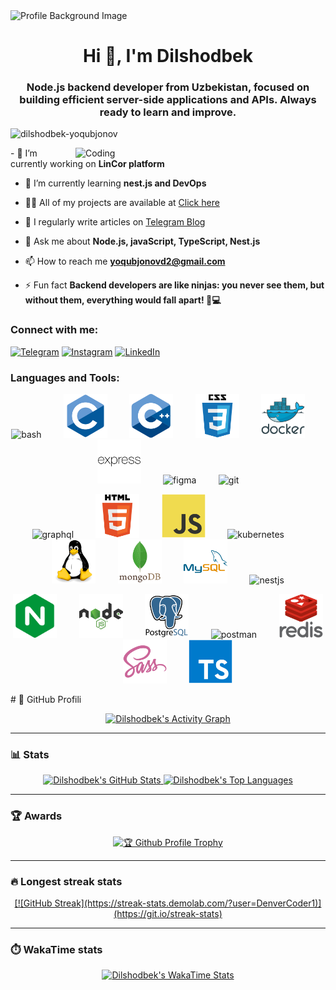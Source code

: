  <img src="https://media.licdn.com/dms/image/v2/D4E16AQGikGqTE7aDpA/profile-displaybackgroundimage-shrink_350_1400/profile-displaybackgroundimage-shrink_350_1400/0/1729098643803?e=1740614400&v=beta&t=DmyIxOm3CBBLs9OqN_QpZdMtcqL5U54mTDUZU0rCx34" alt="Profile Background Image" style=" height: 220px; width: 100vh+220px;"/>
<h1 align="center">Hi 👋, I'm Dilshodbek</h1>
<h3 align="center">Node.js backend developer from Uzbekistan, focused on building efficient server-side applications and APIs. Always ready to learn and improve.</h3>

<p align="left"> <img src="https://komarev.com/ghpvc/?username=dilshodbek-yoqubjonov&label=Profile%20views&color=0e75b6&style=flat" alt="dilshodbek-yoqubjonov" /> </p>
<img align="right" alt="Coding" width="400" src="https://media.tenor.com/rePDfDWO3XoAAAAd/hacking.gif"> 
- 🔭 I’m currently working on <b>LinCor platform</b>

- 🌱 I’m currently learning **nest.js and DevOps**

- 👨‍💻 All of my projects are available at <a href="https://github.com/dilshodbek-yoqubjonov/dilshodbek-yoqubjonov.git">Click here</a>

- 📝 I regularly write articles on <a href="https://t.me/sariq_javascript">Telegram Blog</a>

- 💬 Ask me about **Node.js, javaScript, TypeScript, Nest.js**

- 📫 How to reach me **yoqubjonovd2@gmail.com**

- ⚡ Fun fact **Backend developers are like ninjas: you never see them, but without them, everything would fall apart! 🥷💻**

<h3 align="left">Connect with me:</h3>

[![Telegram](https://img.shields.io/badge/-Telegram-082032?style=for-the-badge&logo=Telegram&logoColor=#26A5E4)](https://t.me/modemboy2)
[![Instagram](https://img.shields.io/badge/-Instagram-082032?style=for-the-badge&logo=Instagram&logoColor=#E4405F)](https://www.instagram.com/dilshodbek_dev/)
 [![LinkedIn](https://img.shields.io/badge/-LinkedIn-082032?style=for-the-badge&logo=LinkedIn&logoColor=0A66C2)](https://www.linkedin.com/in/dilshodbek-yoqubjonov-177b64210/) 


<h3 align="left">Languages and Tools:</h3>
<p align="left" style="text-align: center;">
    <img src="https://www.vectorlogo.zone/logos/gnu_bash/gnu_bash-icon.svg" alt="bash" width="70" height="70"/>  
    &nbsp;&nbsp;&nbsp;&nbsp;&nbsp;&nbsp;&nbsp;
    <img src="https://raw.githubusercontent.com/devicons/devicon/master/icons/c/c-original.svg" alt="c" width="70" height="70"/>  
    &nbsp;&nbsp;&nbsp;&nbsp;&nbsp;&nbsp;&nbsp;
    <img src="https://raw.githubusercontent.com/devicons/devicon/master/icons/cplusplus/cplusplus-original.svg" alt="cplusplus" width="70" height="70"/>  
    &nbsp;&nbsp;&nbsp;&nbsp;&nbsp;&nbsp;&nbsp;
    <img src="https://raw.githubusercontent.com/devicons/devicon/master/icons/css3/css3-original-wordmark.svg" alt="css3" width="70" height="70"/>  
    &nbsp;&nbsp;&nbsp;&nbsp;&nbsp;&nbsp;&nbsp;
    <img src="https://raw.githubusercontent.com/devicons/devicon/master/icons/docker/docker-original-wordmark.svg" alt="docker" width="70" height="70"/>  
    &nbsp;&nbsp;&nbsp;&nbsp;&nbsp;&nbsp;&nbsp;
    <img src="https://raw.githubusercontent.com/devicons/devicon/master/icons/express/express-original-wordmark.svg" alt="express" width="70" height="70"/>  
    &nbsp;&nbsp;&nbsp;&nbsp;&nbsp;&nbsp;&nbsp;
    <img src="https://www.vectorlogo.zone/logos/figma/figma-icon.svg" alt="figma" width="70" height="70"/>  
    &nbsp;&nbsp;&nbsp;&nbsp;&nbsp;&nbsp;&nbsp;
    <img src="https://www.vectorlogo.zone/logos/git-scm/git-scm-icon.svg" alt="git" width="70" height="70"/>  
</p>
<p align="left" style="text-align: center;">
    <img src="https://www.vectorlogo.zone/logos/graphql/graphql-icon.svg" alt="graphql" width="70" height="70"/>  
    &nbsp;&nbsp;&nbsp;&nbsp;&nbsp;&nbsp;&nbsp;
    <img src="https://raw.githubusercontent.com/devicons/devicon/master/icons/html5/html5-original-wordmark.svg" alt="html5" width="70" height="70"/>  
    &nbsp;&nbsp;&nbsp;&nbsp;&nbsp;&nbsp;&nbsp;
    <img src="https://raw.githubusercontent.com/devicons/devicon/master/icons/javascript/javascript-original.svg" alt="javascript" width="70" height="70"/>  
    &nbsp;&nbsp;&nbsp;&nbsp;&nbsp;&nbsp;&nbsp;
    <img src="https://www.vectorlogo.zone/logos/kubernetes/kubernetes-icon.svg" alt="kubernetes" width="70" height="70"/>  
    &nbsp;&nbsp;&nbsp;&nbsp;&nbsp;&nbsp;&nbsp;
    <img src="https://raw.githubusercontent.com/devicons/devicon/master/icons/linux/linux-original.svg" alt="linux" width="70" height="70"/>  
    &nbsp;&nbsp;&nbsp;&nbsp;&nbsp;&nbsp;&nbsp;
    <img src="https://raw.githubusercontent.com/devicons/devicon/master/icons/mongodb/mongodb-original-wordmark.svg" alt="mongodb" width="70" height="70"/>  
    &nbsp;&nbsp;&nbsp;&nbsp;&nbsp;&nbsp;&nbsp;
    <img src="https://raw.githubusercontent.com/devicons/devicon/master/icons/mysql/mysql-original-wordmark.svg" alt="mysql" width="70" height="70"/>  
    &nbsp;&nbsp;&nbsp;&nbsp;&nbsp;&nbsp;&nbsp;
    <img src="https://upload.wikimedia.org/wikipedia/commons/thumb/a/a8/NestJS.svg/497px-NestJS.svg.png" alt="nestjs" width="70" height="70"/>  
</p>
<p align="left" style="text-align: center;">
    <img src="https://raw.githubusercontent.com/devicons/devicon/master/icons/nginx/nginx-original.svg" alt="nginx" width="70" height="70"/>  
    &nbsp;&nbsp;&nbsp;&nbsp;&nbsp;&nbsp;&nbsp;
    <img src="https://raw.githubusercontent.com/devicons/devicon/master/icons/nodejs/nodejs-original-wordmark.svg" alt="nodejs" width="70" height="70"/>  
    &nbsp;&nbsp;&nbsp;&nbsp;&nbsp;&nbsp;&nbsp;
    <img src="https://raw.githubusercontent.com/devicons/devicon/master/icons/postgresql/postgresql-original-wordmark.svg" alt="postgresql" width="70" height="70"/>  
    &nbsp;&nbsp;&nbsp;&nbsp;&nbsp;&nbsp;&nbsp;
    <img src="https://www.vectorlogo.zone/logos/getpostman/getpostman-icon.svg" alt="postman" width="70" height="70"/>  
    &nbsp;&nbsp;&nbsp;&nbsp;&nbsp;&nbsp;&nbsp;
    <img src="https://raw.githubusercontent.com/devicons/devicon/master/icons/redis/redis-original-wordmark.svg" alt="redis" width="70" height="70"/>  
    &nbsp;&nbsp;&nbsp;&nbsp;&nbsp;&nbsp;&nbsp;
    <img src="https://raw.githubusercontent.com/devicons/devicon/master/icons/sass/sass-original.svg" alt="sass" width="70" height="70"/>  
    &nbsp;&nbsp;&nbsp;&nbsp;&nbsp;&nbsp;&nbsp;
    <img src="https://raw.githubusercontent.com/devicons/devicon/master/icons/typescript/typescript-original.svg" alt="typescript" width="70" height="70"/>  
</p>
# 🌟 GitHub Profili

<p align="center">
  <a href="https://github.com/ashutosh00710/github-readme-activity-graph">
    <img src="https://github-readme-activity-graph.vercel.app/graph?username=dilshodbek-yoqubjonov&theme=github-compact" alt="Dilshodbek's Activity Graph"/>
  </a>
</p>

---

### 📊 Stats

<p align="center">
  <a href="https://github.com/anuraghazra/github-readme-stats">
    <img height="180" src="https://github-readme-stats.vercel.app/api?username=dilshodbek-yoqubjonov&theme=buefy&show_icons=true" alt="Dilshodbek's GitHub Stats"/>
  </a>
  <a href="https://github.com/anuraghazra/convoychat">
    <img height="180" src="https://github-readme-stats.vercel.app/api/top-langs?username=dilshodbek-yoqubjonov&layout=compact&langs_count=8&card_width=320&theme=buefy" alt="Dilshodbek's Top Languages"/>
  </a>
</p>

---

### 🏆 Awards

<p align="center">
  <a href="https://github.com/ryo-ma/github-profile-trophy">
    <img src="https://github-profile-trophy.vercel.app/?username=dilshodbek-yoqubjonov&column=6&theme=buefy&no-frame=true&rank=AAA,AA,S,SS,SSS,SECRET" alt="🏆 Github Profile Trophy"/>
  </a>
</p>

---

### 🔥 Longest streak stats

<p align="center">
  <a href="https://github.com/ryo-ma/github-profile-trophy">
   [![GitHub Streak](https://streak-stats.demolab.com/?user=DenverCoder1)](https://git.io/streak-stats)
  </a>
</p>



---

### ⏱️ WakaTime stats

<p align="center">
  <a href="https://github.com/ryo-ma/github-profile-trophy">
    <img src="https://github-readme-stats.vercel.app/api/wakatime?username=dilshodbek_dev" alt="Dilshodbek's WakaTime Stats"/>
  </a>
</p>
